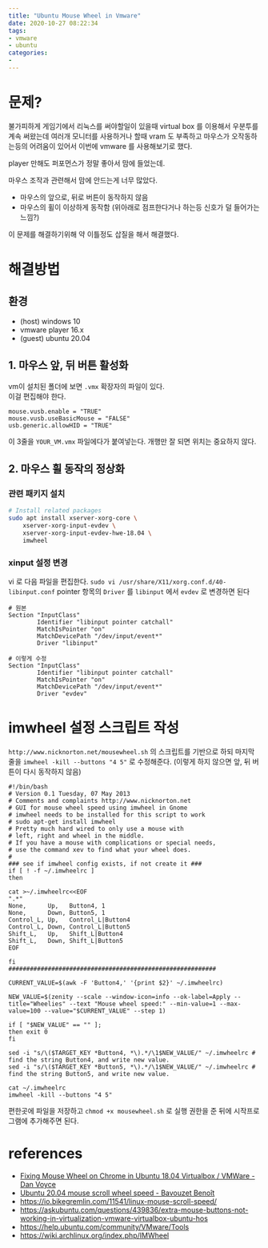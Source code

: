 ```yaml
---
title: "Ubuntu Mouse Wheel in Vmware"
date: 2020-10-27 08:22:34
tags:
- vmware
- ubuntu
categories:
-
---
```


# 문제?

불가피하게 게임기에서 리눅스를 써야할일이 있을때 virtual box 를 이용해서 우분투를 계속 써왔는데 여러개 모니터를 사용하거나 할때 vram 도 부족하고 마우스가 오작동하는등의 어려움이 있어서 이번에 vmware 를 사용해보기로 했다.

player 만해도 퍼포먼스가 정말 좋아서 맘에 들었는데.

마우스 조작과 관련해서 맘에 안드는게 너무 많았다.

* 마우스의 앞으로, 뒤로 버튼이 동작하지 않음
* 마우스의 휠이 이상하게 동작함 (위아래로 점프한다거나 하는등 신호가 덜 들어가는 느낌?)

이 문제를 해결하기위해 약 이틀정도 삽질을 해서 해결했다.

# 해결방법

## 환경
* (host) windows 10
* vmware player 16.x
* (guest) ubuntu 20.04

## 1. 마우스 앞, 뒤 버튼 활성화

vm이 설치된 폴더에 보면 `.vmx` 확장자의 파일이 있다.  
이걸 편집해야 한다.

```config
mouse.vusb.enable = "TRUE"
mouse.vusb.useBasicMouse = "FALSE"
usb.generic.allowHID = "TRUE"
```

이 3줄을 `YOUR_VM.vmx` 파일에다가 붙여넣는다. 개행만 잘 되면 위치는 중요하지 않다.

## 2. 마우스 휠 동작의 정상화


### 관련 패키지 설치
```bash
# Install related packages
sudo apt install xserver-xorg-core \
    xserver-xorg-input-evdev \
    xserver-xorg-input-evdev-hwe-18.04 \
    imwheel
```

### xinput 설정 변경
vi 로 다음 파일을 편집한다.
`sudo vi /usr/share/X11/xorg.conf.d/40-libinput.conf`
pointer 항목의 `Driver` 를 `libinput` 에서 `evdev` 로 변경하면 된다

```config
# 원본
Section "InputClass"
        Identifier "libinput pointer catchall"
        MatchIsPointer "on"
        MatchDevicePath "/dev/input/event*"
        Driver "libinput"
```

```config
# 이렇게 수정
Section "InputClass"
        Identifier "libinput pointer catchall"
        MatchIsPointer "on"
        MatchDevicePath "/dev/input/event*"
        Driver "evdev"
```

# imwheel 설정 스크립트 작성
`http://www.nicknorton.net/mousewheel.sh` 의 스크립트를 기반으로 하되 마지막줄을 `imwheel -kill --buttons "4 5"` 로 수정해준다. (이렇게 하지 않으면 앞, 뒤 버튼이 다시 동작하지 않음)

```
#!/bin/bash
# Version 0.1 Tuesday, 07 May 2013
# Comments and complaints http://www.nicknorton.net
# GUI for mouse wheel speed using imwheel in Gnome
# imwheel needs to be installed for this script to work
# sudo apt-get install imwheel
# Pretty much hard wired to only use a mouse with
# left, right and wheel in the middle.
# If you have a mouse with complications or special needs,
# use the command xev to find what your wheel does.
#
### see if imwheel config exists, if not create it ###
if [ ! -f ~/.imwheelrc ]
then

cat >~/.imwheelrc<<EOF
".*"
None,      Up,   Button4, 1
None,      Down, Button5, 1
Control_L, Up,   Control_L|Button4
Control_L, Down, Control_L|Button5
Shift_L,   Up,   Shift_L|Button4
Shift_L,   Down, Shift_L|Button5
EOF

fi
##########################################################

CURRENT_VALUE=$(awk -F 'Button4,' '{print $2}' ~/.imwheelrc)

NEW_VALUE=$(zenity --scale --window-icon=info --ok-label=Apply --title="Wheelies" --text "Mouse wheel speed:" --min-value=1 --max-value=100 --value="$CURRENT_VALUE" --step 1)

if [ "$NEW_VALUE" == "" ];
then exit 0
fi

sed -i "s/\($TARGET_KEY *Button4, *\).*/\1$NEW_VALUE/" ~/.imwheelrc # find the string Button4, and write new value.
sed -i "s/\($TARGET_KEY *Button5, *\).*/\1$NEW_VALUE/" ~/.imwheelrc # find the string Button5, and write new value.

cat ~/.imwheelrc
imwheel -kill --buttons "4 5"
```

편한곳에 파일을 저장하고 `chmod +x mousewheel.sh` 로 실행 권한을 준 뒤에 시작프로그램에 추가해주면 된다.

# references
* [Fixing Mouse Wheel on Chrome in Ubuntu 18.04 Virtualbox / VMWare - Dan Voyce](https://dev.to/danvoyce/fixing-mouse-wheel-on-chrome-in-ubuntu-18-04-virtualbox-vmware-143n)
* [Ubuntu 20.04 mouse scroll wheel speed - Bavouzet Benoît](https://dev.to/bbavouzet/ubuntu-20-04-mouse-scroll-wheel-speed-536o)
* https://io.bikegremlin.com/11541/linux-mouse-scroll-speed/
* https://askubuntu.com/questions/439836/extra-mouse-buttons-not-working-in-virtualization-vmware-virtualbox-ubuntu-hos
* https://help.ubuntu.com/community/VMware/Tools
* https://wiki.archlinux.org/index.php/IMWheel
